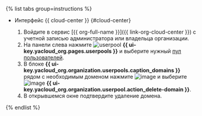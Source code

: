 {% list tabs group=instructions %}

- Интерфейс {{ cloud-center }} {#cloud-center}

  1. Войдите в сервис [{{ org-full-name }}]({{ link-org-cloud-center }}) с учетной записью администратора или владельца организации.
  1. На панели слева нажмите ![userpool](../../_assets/organization/userpool.svg) **{{ ui-key.yacloud_org.pages.userpools }}** и выберите нужный [пул пользователей](../../organization/concepts/user-pools.md).
  1. В блоке **{{ ui-key.yacloud_org.organization.userpools.caption_domains }}** рядом с необходимым доменом нажмите ![image](../../_assets/console-icons/ellipsis.svg) и выберите ![image](../../_assets/console-icons/trash-bin.svg) **{{ ui-key.yacloud_org.organization.userpool.action_delete-domain }}**.
  1. В открывшемся окне подтвердите удаление домена.

{% endlist %}